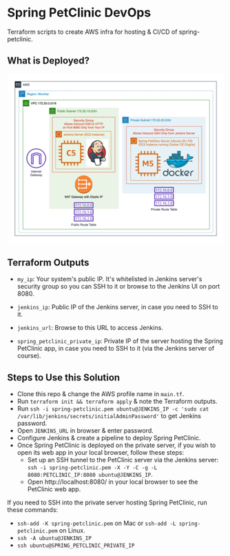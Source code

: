 # Spring PetClinic DevOps

Terraform scripts to create AWS infra for hosting &amp; CI/CD of spring-petclinic.

## What is Deployed?

![](Architecture.png)

## Terraform Outputs

- `my_ip`: Your system's public IP. It's whitelisted in Jenkins server's security group so you can SSH to it or browse to the Jenkins UI on port 8080.

- `jenkins_ip`: Public IP of the Jenkins server, in case you need to SSH to it.

- `jenkins_url`: Browse to this URL to access Jenkins.

- `spring_petclinic_private_ip`: Private IP of the server hosting the Spring PetClinic app, in case you need to SSH to it (via the Jenkins server of course).

## Steps to Use this Solution

- Clone this repo & change the AWS profile name in `main.tf`.
- Run `terraform init && terraform apply` & note the Terraform outputs.
- Run `ssh -i spring-petclinic.pem ubuntu@JENKINS_IP -c 'sudo cat /var/lib/jenkins/secrets/initialAdminPassword'` to get Jenkins password.
- Open `JENKINS_URL` in browser & enter password.
- Configure Jenkins & create a pipeline to deploy Spring PetClinic.
- Once Spring PetClinic is deployed on the private server, if you wish to open its web app in your local browser, follow these steps:
  - Set up an SSH tunnel to the PetClinic server via the Jenkins server: `ssh -i spring-petclinic.pem -X -Y -C -g -L 8080:PETCLINIC_IP:8080 ubuntu@JENKINS_IP`.
  - Open http://localhost:8080/ in your local browser to see the PetClinic web app.

If you need to SSH into the private server hosting Spring PetClinic, run these commands:

- `ssh-add -K spring-petclinic.pem` on Mac or `ssh-add -L spring-petclinic.pem` on Linux.
- `ssh -A ubuntu@JENKINS_IP`
- `ssh ubuntu@SPRING_PETCLINIC_PRIVATE_IP`

